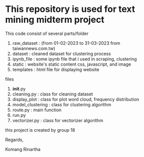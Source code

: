 # This repository is used for text mining midterm project

This code consist of several parts/folder
1. raw_dataset : (from 01-02-2023 to 31-03-2023 from taiwannews.com.tw)
2. dataset : cleaned dataset for clustering process
3. ipynb_file : some ipynb file that i used in scraping, clustering
4. static : website's static content css, javascript, and image
5. templates : html file for displaying website

files
1. __init__.py
2. cleaning.py : class for cleaning dataset
3. display_plot : class for plot word cloud, frequency distribution
4. model_clustering : class for clustering algorithm
5. route.py : main function
6. run.py
7. vectorizer.py : class for vectorizer algorithm

this project is created by
group 18

Regards,

Komang Rinartha
